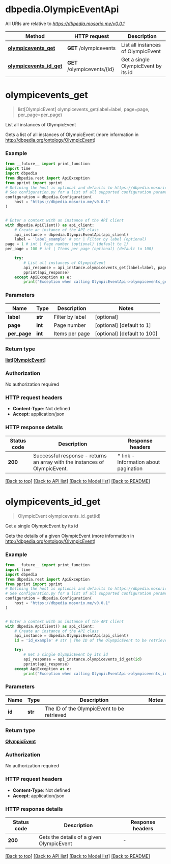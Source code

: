 # dbpedia.OlympicEventApi

All URIs are relative to *https://dbpedia.mosorio.me/v0.0.1*

Method | HTTP request | Description
------------- | ------------- | -------------
[**olympicevents_get**](OlympicEventApi.md#olympicevents_get) | **GET** /olympicevents | List all instances of OlympicEvent
[**olympicevents_id_get**](OlympicEventApi.md#olympicevents_id_get) | **GET** /olympicevents/{id} | Get a single OlympicEvent by its id


# **olympicevents_get**
> list[OlympicEvent] olympicevents_get(label=label, page=page, per_page=per_page)

List all instances of OlympicEvent

Gets a list of all instances of OlympicEvent (more information in http://dbpedia.org/ontology/OlympicEvent)

### Example

```python
from __future__ import print_function
import time
import dbpedia
from dbpedia.rest import ApiException
from pprint import pprint
# Defining the host is optional and defaults to https://dbpedia.mosorio.me/v0.0.1
# See configuration.py for a list of all supported configuration parameters.
configuration = dbpedia.Configuration(
    host = "https://dbpedia.mosorio.me/v0.0.1"
)


# Enter a context with an instance of the API client
with dbpedia.ApiClient() as api_client:
    # Create an instance of the API class
    api_instance = dbpedia.OlympicEventApi(api_client)
    label = 'label_example' # str | Filter by label (optional)
page = 1 # int | Page number (optional) (default to 1)
per_page = 100 # int | Items per page (optional) (default to 100)

    try:
        # List all instances of OlympicEvent
        api_response = api_instance.olympicevents_get(label=label, page=page, per_page=per_page)
        pprint(api_response)
    except ApiException as e:
        print("Exception when calling OlympicEventApi->olympicevents_get: %s\n" % e)
```

### Parameters

Name | Type | Description  | Notes
------------- | ------------- | ------------- | -------------
 **label** | **str**| Filter by label | [optional] 
 **page** | **int**| Page number | [optional] [default to 1]
 **per_page** | **int**| Items per page | [optional] [default to 100]

### Return type

[**list[OlympicEvent]**](OlympicEvent.md)

### Authorization

No authorization required

### HTTP request headers

 - **Content-Type**: Not defined
 - **Accept**: application/json

### HTTP response details
| Status code | Description | Response headers |
|-------------|-------------|------------------|
**200** | Successful response - returns an array with the instances of OlympicEvent. |  * link - Information about pagination <br>  |

[[Back to top]](#) [[Back to API list]](../README.md#documentation-for-api-endpoints) [[Back to Model list]](../README.md#documentation-for-models) [[Back to README]](../README.md)

# **olympicevents_id_get**
> OlympicEvent olympicevents_id_get(id)

Get a single OlympicEvent by its id

Gets the details of a given OlympicEvent (more information in http://dbpedia.org/ontology/OlympicEvent)

### Example

```python
from __future__ import print_function
import time
import dbpedia
from dbpedia.rest import ApiException
from pprint import pprint
# Defining the host is optional and defaults to https://dbpedia.mosorio.me/v0.0.1
# See configuration.py for a list of all supported configuration parameters.
configuration = dbpedia.Configuration(
    host = "https://dbpedia.mosorio.me/v0.0.1"
)


# Enter a context with an instance of the API client
with dbpedia.ApiClient() as api_client:
    # Create an instance of the API class
    api_instance = dbpedia.OlympicEventApi(api_client)
    id = 'id_example' # str | The ID of the OlympicEvent to be retrieved

    try:
        # Get a single OlympicEvent by its id
        api_response = api_instance.olympicevents_id_get(id)
        pprint(api_response)
    except ApiException as e:
        print("Exception when calling OlympicEventApi->olympicevents_id_get: %s\n" % e)
```

### Parameters

Name | Type | Description  | Notes
------------- | ------------- | ------------- | -------------
 **id** | **str**| The ID of the OlympicEvent to be retrieved | 

### Return type

[**OlympicEvent**](OlympicEvent.md)

### Authorization

No authorization required

### HTTP request headers

 - **Content-Type**: Not defined
 - **Accept**: application/json

### HTTP response details
| Status code | Description | Response headers |
|-------------|-------------|------------------|
**200** | Gets the details of a given OlympicEvent |  -  |

[[Back to top]](#) [[Back to API list]](../README.md#documentation-for-api-endpoints) [[Back to Model list]](../README.md#documentation-for-models) [[Back to README]](../README.md)

